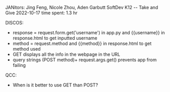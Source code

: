 JANitors: Jing Feng, Nicole Zhou, Aden Garbutt
SoftDev
K12 -- Take and Give
2022-10-17
time spent: 1.3 hr

DISCOS: 
* response = request.form.get('username') in app.py and {{username}} in response.html to get inputted username
* method = request.method and {{method}} in response.html to get method used
* GET displays all the info in the webpage in the URL
* query strings (POST method)+ request.args.get() prevents app from failing 

QCC:
* When is it better to use GET than POST?

